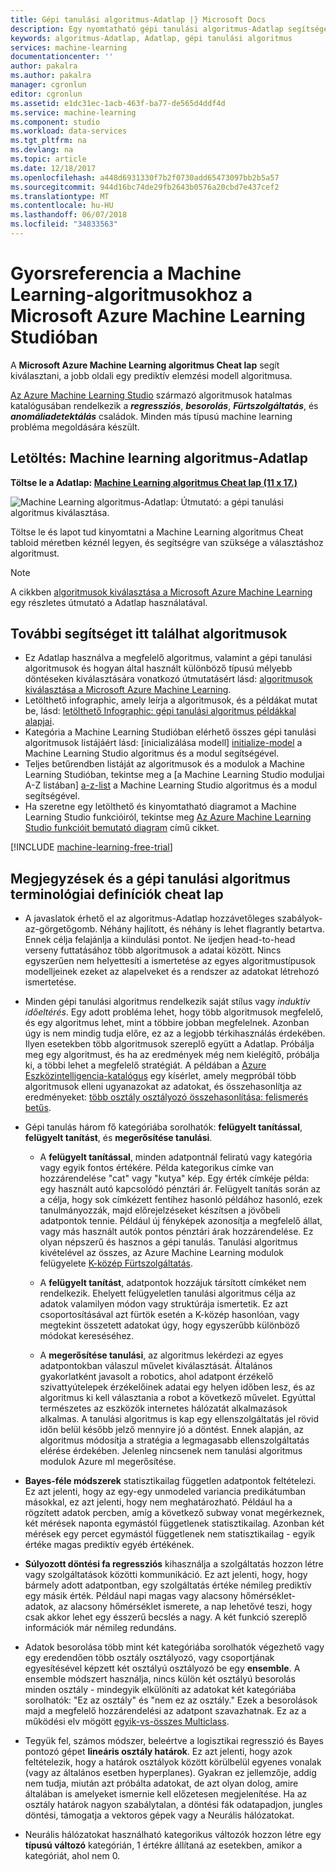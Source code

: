 ```yaml
---
title: Gépi tanulási algoritmus-Adatlap |} Microsoft Docs
description: Egy nyomtatható gépi tanulási algoritmus-Adatlap segítségével válassza ki a megfelelő a prediktív modell algoritmusa az Azure Machine Learning Studióban.
keywords: algoritmus-Adatlap, Adatlap, gépi tanulási algoritmus
services: machine-learning
documentationcenter: ''
author: pakalra
ms.author: pakalra
manager: cgronlun
editor: cgronlun
ms.assetid: e1dc31ec-1acb-463f-ba77-de565d4ddf4d
ms.service: machine-learning
ms.component: studio
ms.workload: data-services
ms.tgt_pltfrm: na
ms.devlang: na
ms.topic: article
ms.date: 12/18/2017
ms.openlocfilehash: a448d6931330f7b2f0730add65473097bb2b5a57
ms.sourcegitcommit: 944d16bc74de29fb2643b0576a20cbd7e437cef2
ms.translationtype: MT
ms.contentlocale: hu-HU
ms.lasthandoff: 06/07/2018
ms.locfileid: "34833563"
---
```

# <a name="machine-learning-algorithm-cheat-sheet-for-microsoft-azure-machine-learning-studio"></a>Gyorsreferencia a Machine Learning-algoritmusokhoz a Microsoft Azure Machine Learning Studióban
A **Microsoft Azure Machine Learning algoritmus Cheat lap** segít kiválasztani, a jobb oldali egy prediktív elemzési modell algoritmusa.

[Az Azure Machine Learning Studio](https://studio.azureml.net/) származó algoritmusok hatalmas katalógusában rendelkezik a ***regressziós***, ***besorolás***, ***Fürtszolgáltatás***, és  ***anomáliadetektálás*** családok. Minden más típusú machine learning probléma megoldására készült.

## <a name="download-machine-learning-algorithm-cheat-sheet"></a>Letöltés: Machine learning algoritmus-Adatlap
**Töltse le a Adatlap: [Machine Learning algoritmus Cheat lap (11 x 17.)](http://download.microsoft.com/download/A/6/1/A613E11E-8F9C-424A-B99D-65344785C288/microsoft-machine-learning-algorithm-cheat-sheet-v6.pdf)**

![Machine Learning algoritmus-Adatlap: Útmutató: a gépi tanulási algoritmus kiválasztása.][cheat-sheet]

[cheat-sheet]: ./media/algorithm-cheat-sheet/machine-learning-algorithm-cheat-sheet-small_v_0_6-01.png

Töltse le és lapot tud kinyomtatni a Machine Learning algoritmus Cheat tabloid méretben kéznél legyen, és segítségre van szüksége a választáshoz algoritmust.

> [!NOTE]
> A cikkben [algoritmusok kiválasztása a Microsoft Azure Machine Learning](algorithm-choice.md) egy részletes útmutató a Adatlap használatával.
> 
> 

## <a name="more-help-with-algorithms"></a>További segítséget itt találhat algoritmusok
* Ez Adatlap használva a megfelelő algoritmus, valamint a gépi tanulási algoritmusok és hogyan által használt különböző típusú mélyebb döntéseken kiválasztására vonatkozó útmutatásért lásd: [algoritmusok kiválasztása a Microsoft Azure Machine Learning](algorithm-choice.md).
* Letölthető infographic, amely leírja a algoritmusok, és a példákat mutat be, lásd: [letölthető Infographic: gépi tanulási algoritmus példákkal alapjai](basics-infographic-with-algorithm-examples.md).
* Kategória a Machine Learning Studióban elérhető összes gépi tanulási algoritmusok listájáért lásd: [inicializálása modell] [ initialize-model] a Machine Learning Studio algoritmus és a modul segítségével.
* Teljes betűrendben listáját az algoritmusok és a modulok a Machine Learning Studióban, tekintse meg a [a Machine Learning Studio moduljai A-Z listában] [ a-z-list] a Machine Learning Studio algoritmus és a modul segítségével.
* Ha szeretne egy letölthető és kinyomtatható diagramot a Machine Learning Studio funkcióiról, tekintse meg [Az Azure Machine Learning Studio funkcióit bemutató diagram](studio-overview-diagram.md) című cikket.

[!INCLUDE [machine-learning-free-trial](../../../includes/machine-learning-free-trial.md)]

## <a name="notes-and-terminology-definitions-for-the-machine-learning-algorithm-cheat-sheet"></a>Megjegyzések és a gépi tanulási algoritmus terminológiai definíciók cheat lap

* A javaslatok érhető el az algoritmus-Adatlap hozzávetőleges szabályok-az-görgetőgomb. Néhány hajlított, és néhány is lehet flagrantly betartva. Ennek célja felajánlja a kiindulási pontot. Ne ijedjen head-to-head verseny futtatásához több algoritmusok a adatai között. Nincs egyszerűen nem helyettesíti a ismertetése az egyes algoritmustípusok modelljeinek ezeket az alapelveket és a rendszer az adatokat létrehozó ismertetése.

* Minden gépi tanulási algoritmus rendelkezik saját stílus vagy *induktív időeltérés*. Egy adott probléma lehet, hogy több algoritmusok megfelelő, és egy algoritmus lehet, mint a többire jobban megfelelnek. Azonban úgy is nem mindig tudja előre, ez az a legjobb térkihasználás érdekében. Ilyen esetekben több algoritmusok szereplő együtt a Adatlap. Próbálja meg egy algoritmust, és ha az eredmények még nem kielégítő, próbálja ki, a többi lehet a megfelelő stratégiát. A példában a [Azure Eszközintelligencia-katalógus](http://gallery.cortanaintelligence.com/) egy kísérlet, amely megpróbál több algoritmusok elleni ugyanazokat az adatokat, és összehasonlítja az eredményeket: [több osztály osztályozó összehasonlítása: felismerés betűs](http://gallery.cortanaintelligence.com/Details/a635502fc98b402a890efe21cec65b92).

* Gépi tanulás három fő kategóriába sorolhatók: **felügyelt tanítással**, **felügyelt tanítást**, és **megerősítése tanulási**.

  * A **felügyelt tanítással**, minden adatpontnál feliratú vagy kategória vagy egyik fontos értékére.  Példa kategorikus címke van hozzárendelése "cat" vagy "kutya" kép.  Egy érték címkéje példa: egy használt autó kapcsolódó pénztári ár. Felügyelt tanítás során az a célja, hogy sok címkézett fentihez hasonló példához hasonló, ezek tanulmányozzák, majd előrejelzéseket készítsen a jövőbeli adatpontok tennie. Például új fényképek azonosítja a megfelelő állat, vagy más használt autók pontos pénztári árak hozzárendelése. Ez olyan népszerű és hasznos a gépi tanulás. Tanulási algoritmus kivételével az összes, az Azure Machine Learning modulok felügyelete [K-közép Fürtszolgáltatás][k-means-clustering].

  * A **felügyelt tanítást**, adatpontok hozzájuk társított címkéket nem rendelkezik. Ehelyett felügyeletlen tanulási algoritmus célja az adatok valamilyen módon vagy struktúrája ismertetik. Ez azt csoportosításával azt fürtök esetén a K-közép hasonlóan, vagy megtekint összetett adatokat úgy, hogy egyszerűbb különböző módokat kereséséhez.

  * A **megerősítése tanulási**, az algoritmus lekérdezi az egyes adatpontokban válaszul művelet kiválasztását. Általános gyakorlatként javasolt a robotics, ahol adatpont érzékelő szivattyútelepek érzékelőinek adatai egy helyen időben lesz, és az algoritmus ki kell választania a robot a következő művelet. Egyúttal természetes az eszközök internetes hálózatát alkalmazások alkalmas. A tanulási algoritmus is kap egy ellenszolgáltatás jel rövid időn belül később jelző mennyire jó a döntést. Ennek alapján, az algoritmus módosítja a stratégia a legmagasabb ellenszolgáltatás elérése érdekében. Jelenleg nincsenek nem tanulási algoritmus modulok Azure ml megerősítése.

* **Bayes-féle módszerek** statisztikailag független adatpontok feltételezi. Ez azt jelenti, hogy az egy-egy unmodeled variancia predikátumban másokkal, ez azt jelenti, hogy nem meghatározható. Például ha a rögzített adatok percben, amíg a következő subway vonat megérkeznek, két mérések naponta egymástól függetlenek statisztikailag. Azonban két mérések egy percet egymástól függetlenek nem statisztikailag - egyik értéke magas prediktív egyéb értékének.

* **Súlyozott döntési fa regressziós** kihasználja a szolgáltatás hozzon létre vagy szolgáltatások közötti kommunikáció. Ez azt jelenti, hogy, hogy bármely adott adatpontban, egy szolgáltatás értéke némileg prediktív egy másik érték. Például napi magas vagy alacsony hőmérséklet-adatok, az alacsony hőmérséklet ismerete, a nap lehetővé teszi, hogy csak akkor lehet egy ésszerű becslés a nagy. A két funkció szereplő információk már némileg redundáns.

* Adatok besorolása több mint két kategóriába sorolhatók végezhető vagy egy eredendően több osztály osztályozó, vagy csoportjának egyesítésével képzett két osztályú osztályozó be egy **ensemble**. A ensemble módszert használja, nincs külön két osztályú besorolás minden osztály - mindegyik elkülöníti az adatokat két kategóriába sorolhatók: "Ez az osztály" és "nem ez az osztály." Ezek a besorolások majd a megfelelő hozzárendelési az adatpont szavazhatnak. Ez az a működési elv mögött [egyik-vs-összes Multiclass][one-vs-all-multiclass].

* Tegyük fel, számos módszer, beleértve a logisztikai regresszió és Bayes pontozó gépet **lineáris osztály határok**. Ez azt jelenti, hogy azok feltételezik, hogy a határok osztályok között körülbelül egyenes vonalak (vagy az általános esetben hyperplanes). Gyakran ez jellemzője, addig nem tudja, miután azt próbálta adatokat, de azt olyan dolog, amire általában is amelyeket ismernie kell előzetesen megjelenítése. Ha az osztály határok nagyon szabálytalan, a döntési fák odatapadjon, jungles döntési, támogatja a vektoros gépek vagy a Neurális hálózatokat.

* Neurális hálózatokat használható kategorikus változók hozzon létre egy **típusú változó** kategórián, 1 értékre állítaná az esetekben, amikor a kategóriát, ahol nem 0.


<!-- This is how you can embed a link in an image in HTML. Don't know how to do this in markdown.
<a href="http://download.microsoft.com/download/A/6/1/A613E11E-8F9C-424A-B99D-65344785C288/microsoft-machine-learning-algorithm-cheat-sheet.pdf">
<img src="C:\Users\garye\azure-docs-pr\articles\media\machine-learning-algorithm-cheat-sheet\cheat-sheet-small.png">
</a>
-->

<!-- Module References -->
[a-z-list]: https://msdn.microsoft.com/library/azure/dn906033.aspx
[initialize-model]: https://msdn.microsoft.com/library/azure/0c67013c-bfbc-428b-87f3-f552d8dd41f6/
[k-means-clustering]: https://msdn.microsoft.com/library/azure/5049a09b-bd90-4c4e-9b46-7c87e3a36810/
[one-vs-all-multiclass]: https://msdn.microsoft.com/library/azure/7191efae-b4b1-4d03-a6f8-7205f87be664/
